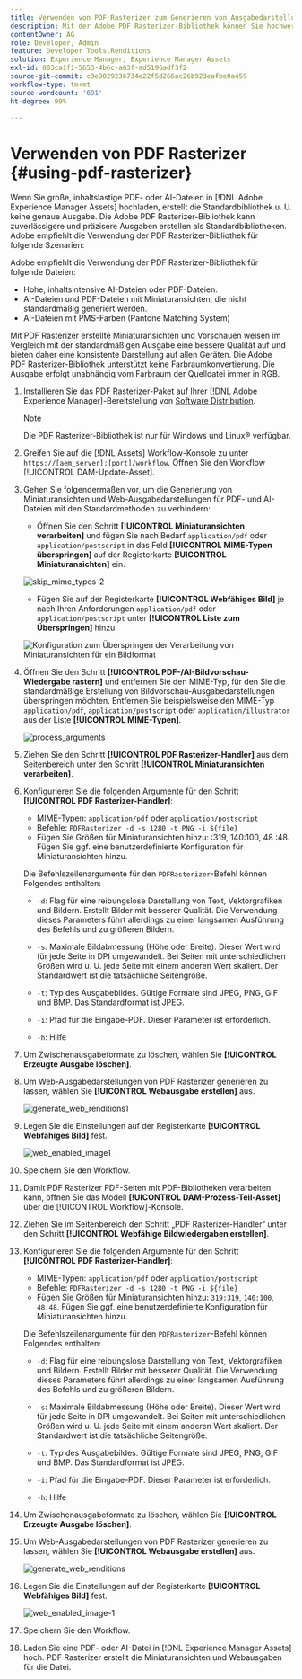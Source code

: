 ```yaml
---
title: Verwenden von PDF Rasterizer zum Generieren von Ausgabedarstellungen
description: Mit der Adobe PDF Rasterizer-Bibliothek können Sie hochwertige Miniaturansichten und Ausgabedarstellungen erstellen.
contentOwner: AG
role: Developer, Admin
feature: Developer Tools,Renditions
solution: Experience Manager, Experience Manager Assets
exl-id: 003ca1f1-5653-4b6c-a63f-ad5196adf3f2
source-git-commit: c3e9029236734e22f5d266ac26b923eafbe0a459
workflow-type: tm+mt
source-wordcount: '691'
ht-degree: 99%

---
```


# Verwenden von PDF Rasterizer {#using-pdf-rasterizer}

Wenn Sie große, inhaltslastige PDF- oder AI-Dateien in [!DNL Adobe Experience Manager Assets] hochladen, erstellt die Standardbibliothek u. U. keine genaue Ausgabe. Die Adobe PDF Rasterizer-Bibliothek kann zuverlässigere und präzisere Ausgaben erstellen als Standardbibliotheken. Adobe empfiehlt die Verwendung der PDF Rasterizer-Bibliothek für folgende Szenarien:

Adobe empfiehlt die Verwendung der PDF Rasterizer-Bibliothek für folgende Dateien:

* Hohe, inhaltsintensive AI-Dateien oder PDF-Dateien.
* AI-Dateien und PDF-Dateien mit Miniaturansichten, die nicht standardmäßig generiert werden.
* AI-Dateien mit PMS-Farben (Pantone Matching System)

Mit PDF Rasterizer erstellte Miniaturansichten und Vorschauen weisen im Vergleich mit der standardmäßigen Ausgabe eine bessere Qualität auf und bieten daher eine konsistente Darstellung auf allen Geräten. Die Adobe PDF Rasterizer-Bibliothek unterstützt keine Farbraumkonvertierung. Die Ausgabe erfolgt unabhängig vom Farbraum der Quelldatei immer in RGB.

1. Installieren Sie das PDF Rasterizer-Paket auf Ihrer [!DNL Adobe Experience Manager]-Bereitstellung von [Software Distribution](https://experience.adobe.com/#/downloads/content/software-distribution/en/aem.html?package=/content/software-distribution/en/details.html/content/dam/aem/public/adobe/packages/cq650/product/assets/aem-assets-pdf-rasterizer-pkg-4.6.zip).

   >[!NOTE]
   >
   >Die PDF Rasterizer-Bibliothek ist nur für Windows und Linux® verfügbar.

1. Greifen Sie auf die [!DNL Assets] Workflow-Konsole zu unter `https://[aem_server]:[port]/workflow`. Öffnen Sie den Workflow [!UICONTROL DAM-Update-Asset].

1. Gehen Sie folgendermaßen vor, um die Generierung von Miniaturansichten und Web-Ausgabedarstellungen für PDF- und AI-Dateien mit den Standardmethoden zu verhindern:

   * Öffnen Sie den Schritt **[!UICONTROL Miniaturansichten verarbeiten]** und fügen Sie nach Bedarf `application/pdf` oder `application/postscript` in das Feld **[!UICONTROL MIME-Typen überspringen]** auf der Registerkarte **[!UICONTROL Miniaturansichten]** ein.

   ![skip_mime_types-2](assets/skip_mime_types-2.png)

   * Fügen Sie auf der Registerkarte **[!UICONTROL Webfähiges Bild]** je nach Ihren Anforderungen `application/pdf` oder `application/postscript` unter **[!UICONTROL Liste zum Überspringen]** hinzu.

   ![Konfiguration zum Überspringen der Verarbeitung von Miniaturansichten für ein Bildformat](assets/web_enabled_imageskiplist.png)

1. Öffnen Sie den Schritt **[!UICONTROL PDF-/AI-Bildvorschau-Wiedergabe rastern]** und entfernen Sie den MIME-Typ, für den Sie die standardmäßige Erstellung von Bildvorschau-Ausgabedarstellungen überspringen möchten. Entfernen Sie beispielsweise den MIME-Typ `application/pdf`, `application/postscript` oder `application/illustrator` aus der Liste **[!UICONTROL MIME-Typen]**.

   ![process_arguments](assets/process_arguments.png)

1. Ziehen Sie den Schritt **[!UICONTROL PDF Rasterizer-Handler]** aus dem Seitenbereich unter den Schritt **[!UICONTROL Miniaturansichten verarbeiten]**.
1. Konfigurieren Sie die folgenden Argumente für den Schritt **[!UICONTROL PDF Rasterizer-Handler]**:

   * MIME-Typen: `application/pdf` oder `application/postscript`
   * Befehle: `PDFRasterizer -d -s 1280 -t PNG -i ${file}`
   * Fügen Sie Größen für Miniaturansichten hinzu: :319, 140:100, 48 :48. Fügen Sie ggf. eine benutzerdefinierte Konfiguration für Miniaturansichten hinzu.

   Die Befehlszeilenargumente für den `PDFRasterizer`-Befehl können Folgendes enthalten:

   * `-d`: Flag für eine reibungslose Darstellung von Text, Vektorgrafiken und Bildern. Erstellt Bilder mit besserer Qualität. Die Verwendung dieses Parameters führt allerdings zu einer langsamen Ausführung des Befehls und zu größeren Bildern.

   * `-s`: Maximale Bildabmessung (Höhe oder Breite). Dieser Wert wird für jede Seite in DPI umgewandelt. Bei Seiten mit unterschiedlichen Größen wird u. U. jede Seite mit einem anderen Wert skaliert. Der Standardwert ist die tatsächliche Seitengröße.

   * `-t`: Typ des Ausgabebildes. Gültige Formate sind JPEG, PNG, GIF und BMP. Das Standardformat ist JPEG.

   * `-i`: Pfad für die Eingabe-PDF. Dieser Parameter ist erforderlich.

   * `-h`: Hilfe

1. Um Zwischenausgabeformate zu löschen, wählen Sie **[!UICONTROL Erzeugte Ausgabe löschen]**.
1. Um Web-Ausgabedarstellungen von PDF Rasterizer generieren zu lassen, wählen Sie **[!UICONTROL Webausgabe erstellen]** aus.

   ![generate_web_renditions1](assets/generate_web_renditions1.png)

1. Legen Sie die Einstellungen auf der Registerkarte **[!UICONTROL Webfähiges Bild]** fest.

   ![web_enabled_image1](assets/web_enabled_image1.png)

1. Speichern Sie den Workflow.
1. Damit PDF Rasterizer PDF-Seiten mit PDF-Bibliotheken verarbeiten kann, öffnen Sie das Modell **[!UICONTROL DAM-Prozess-Teil-Asset]** über die [!UICONTROL Workflow]-Konsole.
1. Ziehen Sie im Seitenbereich den Schritt „PDF Rasterizer-Handler“ unter den Schritt **[!UICONTROL Webfähige Bildwiedergaben erstellen]**.
1. Konfigurieren Sie die folgenden Argumente für den Schritt **[!UICONTROL PDF Rasterizer-Handler]**:

   * MIME-Typen: `application/pdf` oder `application/postscript`
   * Befehle: `PDFRasterizer -d -s 1280 -t PNG -i ${file}`
   * Fügen Sie Größen für Miniaturansichten hinzu: `319:319`, `140:100`, `48:48`. Fügen Sie ggf. eine benutzerdefinierte Konfiguration für Miniaturansichten hinzu.

   Die Befehlszeilenargumente für den `PDFRasterizer`-Befehl können Folgendes enthalten:

   * `-d`: Flag für eine reibungslose Darstellung von Text, Vektorgrafiken und Bildern. Erstellt Bilder mit besserer Qualität. Die Verwendung dieses Parameters führt allerdings zu einer langsamen Ausführung des Befehls und zu größeren Bildern.

   * `-s`: Maximale Bildabmessung (Höhe oder Breite). Dieser Wert wird für jede Seite in DPI umgewandelt. Bei Seiten mit unterschiedlichen Größen wird u. U. jede Seite mit einem anderen Wert skaliert. Der Standardwert ist die tatsächliche Seitengröße.

   * `-t`: Typ des Ausgabebildes. Gültige Formate sind JPEG, PNG, GIF und BMP. Das Standardformat ist JPEG.

   * `-i`: Pfad für die Eingabe-PDF. Dieser Parameter ist erforderlich.

   * `-h`: Hilfe

1. Um Zwischenausgabeformate zu löschen, wählen Sie **[!UICONTROL Erzeugte Ausgabe löschen]**.
1. Um Web-Ausgabedarstellungen von PDF Rasterizer generieren zu lassen, wählen Sie **[!UICONTROL Webausgabe erstellen]** aus.

   ![generate_web_renditions](assets/generate_web_renditions.png)

1. Legen Sie die Einstellungen auf der Registerkarte **[!UICONTROL Webfähiges Bild]** fest.

   ![web_enabled_image-1](assets/web_enabled_image-1.png)

1. Speichern Sie den Workflow.
1. Laden Sie eine PDF- oder AI-Datei in [!DNL Experience Manager Assets] hoch. PDF Rasterizer erstellt die Miniaturansichten und Webausgaben für die Datei.
